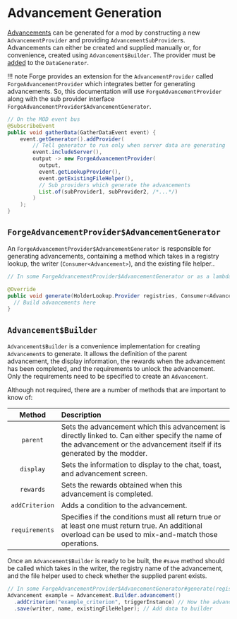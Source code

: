 Advancement Generation
======================

[Advancements] can be generated for a mod by constructing a new `AdvancementProvider` and providing `AdvancementSubProvider`s. Advancements can either be created and supplied manually or, for convenience, created using `Advancement$Builder`. The provider must be [added][datagen] to the `DataGenerator`.

!!! note
    Forge provides an extension for the `AdvancementProvider` called `ForgeAdvancementProvider` which integrates better for generating advancements. So, this documentation will use `ForgeAdvancementProvider` along with the sub provider interface `ForgeAdvancementProvider$AdvancementGenerator`.

```java
// On the MOD event bus
@SubscribeEvent
public void gatherData(GatherDataEvent event) {
    event.getGenerator().addProvider(
        // Tell generator to run only when server data are generating
        event.includeServer(),
        output -> new ForgeAdvancementProvider(
          output,
          event.getLookupProvider(),
          event.getExistingFileHelper(),
          // Sub providers which generate the advancements
          List.of(subProvider1, subProvider2, /*...*/)
        )
    );
}
```

`ForgeAdvancementProvider$AdvancementGenerator`
-----------------------------------------------

An `ForgeAdvancementProvider$AdvancementGenerator` is responsible for generating advancements, containing a method which takes in a registry lookup, the writer (`Consumer<Advancement>`), and the existing file helper..

```java
// In some ForgeAdvancementProvider$AdvancementGenerator or as a lambda reference

@Override
public void generate(HolderLookup.Provider registries, Consumer<Advancement> writer, ExistingFileHelper existingFileHelper) {
  // Build advancements here
}
```

`Advancement$Builder`
---------------------

`Advancement$Builder` is a convenience implementation for creating `Advancement`s to generate. It allows the definition of the parent advancement, the display information, the rewards when the advancement has been completed, and the requirements to unlock the advancement. Only the requirements need to be specified to create an `Advancement`.

Although not required, there are a number of methods that are important to know of:

Method         | Description
:---:          | :---
`parent`       | Sets the advancement which this advancement is directly linked to. Can either specify the name of the advancement or the advancement itself if its generated by the modder.
`display`      | Sets the information to display to the chat, toast, and advancement screen.
`rewards`      | Sets the rewards obtained when this advancement is completed.
`addCriterion` | Adds a condition to the advancement.
`requirements` | Specifies if the conditions must all return true or at least one must return true. An additional overload can be used to mix-and-match those operations.

Once an `Advancement$Builder` is ready to be built, the `#save` method should be called which takes in the writer, the registry name of the advancement, and the file helper used to check whether the supplied parent exists.

```java
// In some ForgeAdvancementProvider$AdvancementGenerator#generate(registries, writer, existingFileHelper)
Advancement example = Advancement.Builder.advancement()
  .addCriterion("example_criterion", triggerInstance) // How the advancement is unlocked
  .save(writer, name, existingFileHelper); // Add data to builder
```

[advancements]: ../../resources/server/advancements.md
[datagen]: ../index.md#data-providers
[conditional]: ../../resources/server/conditional.md
